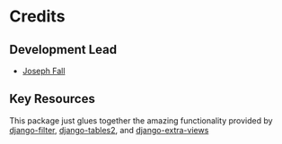 # Credits

## Development Lead

- [Joseph Fall](powderflask@gmail.com)

## Key Resources

This package just glues together the amazing functionality provided by
[django-filter](https://django-filter.readthedocs.io/en/stable/index.html),
[django-tables2](https://django-tables2.readthedocs.io/en/latest/index.html),
and
[django-extra-views](https://django-extra-views.readthedocs.io/en/latest/index.html)
